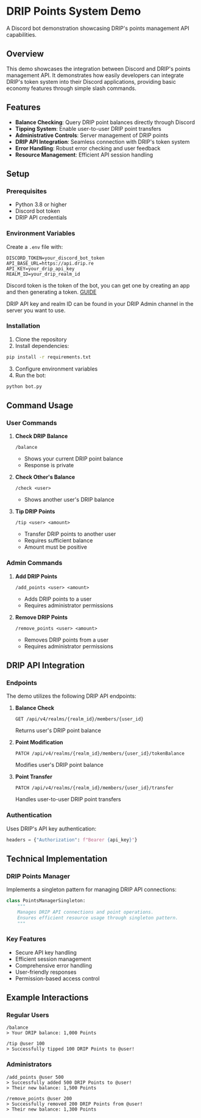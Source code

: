 # DRIP Points System Demo
A Discord bot demonstration showcasing DRIP's points management API capabilities.

## Overview
This demo showcases the integration between Discord and DRIP's points management API. It demonstrates how easily developers can integrate DRIP's token system into their Discord applications, providing basic economy features through simple slash commands.

## Features
- **Balance Checking**: Query DRIP point balances directly through Discord
- **Tipping System**: Enable user-to-user DRIP point transfers
- **Administrative Controls**: Server management of DRIP points
- **DRIP API Integration**: Seamless connection with DRIP's token system
- **Error Handling**: Robust error checking and user feedback
- **Resource Management**: Efficient API session handling

## Setup

### Prerequisites
- Python 3.8 or higher
- Discord bot token
- DRIP API credentials

### Environment Variables
Create a `.env` file with:
```env
DISCORD_TOKEN=your_discord_bot_token
API_BASE_URL=https://api.drip.re
API_KEY=your_drip_api_key
REALM_ID=your_drip_realm_id
```

Discord token is the token of the bot, you can get one by creating an app and then generating a token. [GUIDE](https://discord.com/developers/docs/quick-start/getting-started#step-1-creating-an-app)

DRIP API key and realm ID can be found in your DRIP Admin channel in the server you want to use.

### Installation
1. Clone the repository
2. Install dependencies:
```bash
pip install -r requirements.txt
```
3. Configure environment variables
4. Run the bot:
```bash
python bot.py
```

## Command Usage

### User Commands
1. **Check DRIP Balance**
   ```
   /balance
   ```
   - Shows your current DRIP point balance
   - Response is private

2. **Check Other's Balance**
   ```
   /check <user>
   ```
   - Shows another user's DRIP balance

3. **Tip DRIP Points**
   ```
   /tip <user> <amount>
   ```
   - Transfer DRIP points to another user
   - Requires sufficient balance
   - Amount must be positive

### Admin Commands
1. **Add DRIP Points**
   ```
   /add_points <user> <amount>
   ```
   - Adds DRIP points to a user
   - Requires administrator permissions

2. **Remove DRIP Points**
   ```
   /remove_points <user> <amount>
   ```
   - Removes DRIP points from a user
   - Requires administrator permissions

## DRIP API Integration

### Endpoints
The demo utilizes the following DRIP API endpoints:

1. **Balance Check**
   ```
   GET /api/v4/realms/{realm_id}/members/{user_id}
   ```
   Returns user's DRIP point balance

2. **Point Modification**
   ```
   PATCH /api/v4/realms/{realm_id}/members/{user_id}/tokenBalance
   ```
   Modifies user's DRIP point balance

3. **Point Transfer**
   ```
   PATCH /api/v4/realms/{realm_id}/members/{user_id}/transfer
   ```
   Handles user-to-user DRIP point transfers

### Authentication
Uses DRIP's API key authentication:
```python
headers = {"Authorization": f"Bearer {api_key}"}
```

## Technical Implementation

### DRIP Points Manager
Implements a singleton pattern for managing DRIP API connections:
```python
class PointsManagerSingleton:
    """
    Manages DRIP API connections and point operations.
    Ensures efficient resource usage through singleton pattern.
    """
```

### Key Features
- Secure API key handling
- Efficient session management
- Comprehensive error handling
- User-friendly responses
- Permission-based access control

## Example Interactions

### Regular Users
```
/balance
> Your DRIP balance: 1,000 Points

/tip @user 100
> Successfully tipped 100 DRIP Points to @user!
```

### Administrators
```
/add_points @user 500
> Successfully added 500 DRIP Points to @user!
> Their new balance: 1,500 Points

/remove_points @user 200
> Successfully removed 200 DRIP Points from @user!
> Their new balance: 1,300 Points
```

